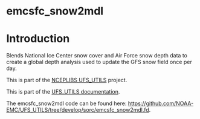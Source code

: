
# emcsfc_snow2mdl

# Introduction

Blends National Ice Center snow cover and Air Force snow depth data to
create a global depth analysis used to update the GFS snow field once
per day.

This is part of the [NCEPLIBS
UFS_UTILS](https://github.com/NOAA-EMC/UFS_UTILS) project.

This is part of the <a href="../index.html">UFS_UTILS documentation</a>.

The emcsfc_snow2mdl code can be found here:
https://github.com/NOAA-EMC/UFS_UTILS/tree/develop/sorc/emcsfc_snow2mdl.fd.

